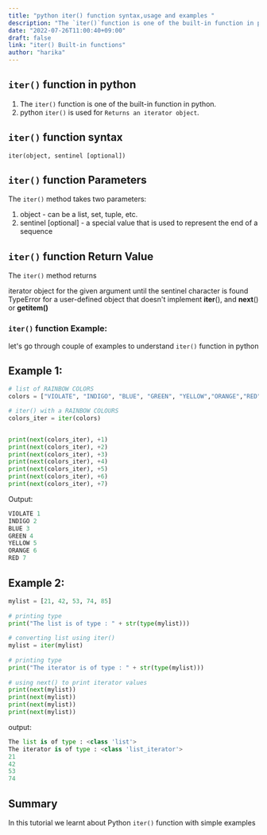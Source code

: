```yaml
---
title: "python iter() function syntax,usage and examples "
description: "The `iter()`function is one of the built-in function in python"
date: "2022-07-26T11:00:40+09:00"
draft: false
link: "iter() Built-in functions"
author: "harika"
---
```


## `iter()` function in python

1. The `iter()` function is one of the built-in function in python.
2. python `iter()` is used for `Returns an iterator object`.

## `iter()` function syntax

```pythoon
iter(object, sentinel [optional])
```
## `iter()` function Parameters

The `iter()` method takes two parameters:
1. object - can be a list, set, tuple, etc.
2. sentinel [optional] - a special value that is used to represent the end of a sequence

## `iter()` function Return Value

The `iter()` method returns

iterator object for the given argument until the sentinel character is found
TypeError for a user-defined object that doesn't implement __iter__(), and __next__() or __getitem()__


### `iter()` function Example:

let's go through couple of examples to understand `iter()` function in python

## Example 1:

```python
# list of RAINBOW COLORS
colors = ["VIOLATE", "INDIGO", "BLUE", "GREEN", "YELLOW","ORANGE","RED"]

# iter() with a RAINBOW COLOURS
colors_iter = iter(colors)


print(next(colors_iter), +1)
print(next(colors_iter), +2)
print(next(colors_iter), +3)
print(next(colors_iter), +4)
print(next(colors_iter), +5)
print(next(colors_iter), +6)
print(next(colors_iter), +7)
```
Output:

```python
VIOLATE 1
INDIGO 2
BLUE 3
GREEN 4
YELLOW 5
ORANGE 6
RED 7
```

## Example 2:

```python
mylist = [21, 42, 53, 74, 85]
 
# printing type
print("The list is of type : " + str(type(mylist)))
 
# converting list using iter()
mylist = iter(mylist)
 
# printing type
print("The iterator is of type : " + str(type(mylist)))
 
# using next() to print iterator values
print(next(mylist))
print(next(mylist))
print(next(mylist))
print(next(mylist))
```
output:

```python
The list is of type : <class 'list'>
The iterator is of type : <class 'list_iterator'>
21
42
53
74
```
## Summary
In this tutorial we learnt about Python `iter()` function with simple examples